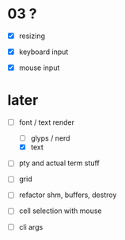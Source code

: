 
# 03 ?
- [x] resizing
- [x] keyboard input
- [x] mouse input


# later

- [ ] font / text render
    - [ ] glyps / nerd
    - [x] text
- [ ] pty and actual term stuff
- [ ] grid

- [ ] refactor shm, buffers, destroy
- [ ] cell selection with mouse
- [ ] cli args
